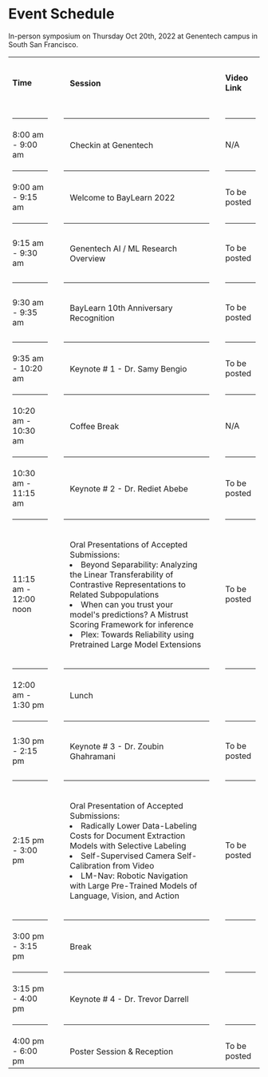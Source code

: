 # Event Schedule
In-person symposium on Thursday Oct 20th, 2022 at Genentech campus in South San Francisco.
<style>
.schedule {
    border-spacing: 20px;
}
.thtd {
    padding: 20px
}
</style>

<table class="schedule">
<tr>
  <td> <h4> Time
  <td><p>
  <td class="thtd"> <h4> Session
  <td><p>
  <td> <h4> Video Link
</tr>
<tr><td><hr><td><p><td><hr><td><p><td><hr></tr>
<tr>
  <td> 8:00 am - 9:00 am
  <td><p>
  <td class="thtd"> Checkin at Genentech
  <td><p>
  <td> N/A
</tr>
<tr><td><hr><td><p><td><hr><td><p><td><hr></tr>
<tr>
  <td> 9:00 am - 9:15 am
  <td><p>
  <td class="thtd"> Welcome to BayLearn 2022
  <td><p>
  <td> To be posted
</tr>
<tr><td><hr><td><p><td><hr><td><p><td><hr></tr>
<tr>
  <td> 9:15 am - 9:30 am
  <td><p>
  <td class="thtd"> Genentech AI / ML Research Overview
  <td><p>
  <td> To be posted
</tr>
<tr><td><hr><td><p><td><hr><td><p><td><hr></tr>
<tr>
  <td> 9:30 am - 9:35 am
  <td><p>
  <td class="thtd"> BayLearn 10th Anniversary Recognition
  <td><p>
  <td> To be posted
</tr>
<tr><td><hr><td><p><td><hr><td><p><td><hr></tr>
<tr>
  <td> 9:35 am - 10:20 am
  <td><p>
  <td class="thtd"> Keynote # 1 - Dr. Samy Bengio
  <td><p>
  <td> To be posted
</tr>
<tr><td><hr><td><p><td><hr><td><p><td><hr></tr>
<tr>
  <td> 10:20 am - 10:30 am
  <td><p>
  <td class="thtd"> Coffee Break
  <td><p>
  <td> N/A
</tr>
<tr><td><hr><td><p><td><hr><td><p><td><hr></tr>
<tr>
  <td> 10:30 am - 11:15 am
  <td><p>
  <td class="thtd"> Keynote # 2 - Dr. Rediet Abebe
  <td><p>
  <td> To be posted
</tr>
<tr><td><hr><td><p><td><hr><td><p><td><hr></tr>
<tr>
  <td> 11:15 am - 12:00 noon
  <td><p>
  <td class="thtd"> Oral Presentations of Accepted Submissions:
  <li> Beyond Separability: Analyzing the Linear Transferability of Contrastive Representations to Related Subpopulations
  <li> When can you trust your model's predictions? A Mistrust Scoring Framework for inference
  <li> Plex: Towards Reliability using Pretrained Large Model Extensions
  <td><p>
  <td> To be posted
</tr>
<tr><td><hr><td><p><td><hr><td><p><td><hr></tr>
<tr>
  <td> 12:00 am - 1:30 pm
  <td><p>
  <td class="thtd"> Lunch
  <td><p>
  <td>
</tr>
<tr><td><hr><td><p><td><hr><td><p><td><hr></tr>
<tr>
  <td> 1:30 pm - 2:15 pm
  <td><p>
  <td class="thtd"> Keynote # 3 - Dr. Zoubin Ghahramani
  <td><p>
  <td>  To be posted
</tr>
<tr><td><hr><td><p><td><hr><td><p><td><hr></tr>
<tr>
  <td> 2:15 pm - 3:00 pm
  <td><p>
  <td class="thtd"> Oral Presentation of Accepted Submissions:
  <li> Radically Lower Data-Labeling Costs for Document Extraction Models with Selective Labeling
  <li> Self-Supervised Camera Self-Calibration from Video
  <li> LM-Nav: Robotic Navigation with Large Pre-Trained Models of Language, Vision, and Action
  <td><p>
  <td> To be posted
</tr>
<tr><td><hr><td><p><td><hr><td><p><td><hr></tr>
<tr>
  <td> 3:00 pm - 3:15 pm
  <td><p>
  <td class="thtd"> Break
  <td><p>
  <td>
</tr>
<tr><td><hr><td><p><td><hr><td><p><td><hr></tr>
<tr>
  <td> 3:15 pm - 4:00 pm
  <td><p>
  <td class="thtd"> Keynote # 4 - Dr. Trevor Darrell
  <td><p>
  <td>  
</tr>
<tr><td><hr><td><p><td><hr><td><p><td><hr></tr>
<tr>
  <td> 4:00 pm - 6:00 pm
  <td><p>
  <td class="thtd"> Poster Session & Reception
  <td><p>
  <td> To be posted
</tr>
</table>
